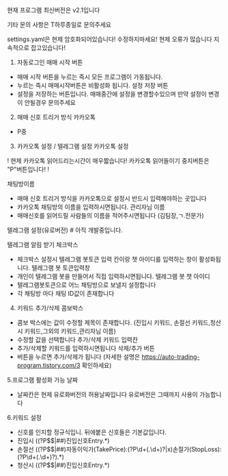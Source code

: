 현재 프로그램 최신버전은 v2.1입니다

기타 문의 사항은 T하루종일로 문의주세요

settings.yaml은 현제 암호화되어있습니다! 수정하지마세요!
현제 오류가 많습니다 지속적으로 잡고있습니다!


1. 자동로그인
매매 시작 버튼
- 매매 시작 버튼을 누르는 즉시 모든 프로그램이 가동됩니다.
- 누르는 즉시 매매시작버튼은 비활성화 됩니다.
설정 저장 버튼
- 설정을 저장하는 버튼입니다. 매매중간에 설정을 변경할수있으며 만약 설정이 변경이 안될경우 문의주세요

2. 매매 신호 트리거 방식
카카오톡
- P중

3. 카카오톡 설정 / 텔레그램 설정
카카오톡 설정

!
현제 카카오톡 읽어드리는시간이 매우짧습니다! 카카오톡 읽어들이기 중지버튼은 "P"버튼입니다!
!

채팅방이름
- 매매 신호 트리거 방식을 카카오톡으로 설정시 반드시 입력해야하는 곳입니다
- 카카오톡 채팅방의 이름을 입력하시면됩니다.
관리자님 이름
- 매매신호를 읽어드릴 사람들의 이름을 적어주시면됩니다 (김팀장,ㄱ.전문가)

텔레그램 설정(유로버전) # 아직 개발중입니다.

텔레그램 알림 받기 체크박스
- 체크박스 설정시 텔레그램 봇토큰 입력 칸이랑 챗 아이디를 입력하는 창이 활성화됩니다.
텔레그램 봇 토큰입력창
- 개인이 텔레그램 봇을 만들어서 직접 입력하시면됩니다.
텔레그램 봇 챗 아이디
- 텔레그램봇토큰으로 어느 채팅방으로 보낼지 설정합니다
- 각 채팅방 마다 채팅 ID값이 존재합니다

4. 키워드 추가/삭제
콤보박스
- 콤보 박스에는 값이 수정할 제목이 존재합니다. (진입시 키워드, 손절선 키워드,청산시 키워드,그외의 키워드,관리자님 이름)
- 수정할 값을 선택합니다
추가/삭제 키워드 입력칸
- 추가/삭제할 키워드를 입력하시면됩니다
삭제/추가 버튼
- 버튼을 누르면 추가/삭제가 됩니다
(자세한 설명은 https://auto-trading-program.tistory.com/3 확인하세요)

5.프로그램 활성화 가능 날짜 
- 날짜칸은 현제 유로화버전의 허용날짜입니다 유로버전은 그때까지 사용이 가능합니다

6.키워드 설정
- 신호를 인지할 정규식입니. 뒤에붙은 신호들은 기본값입니다. 
- 진입시  ((?P<signal2>\$\$|##)진입신호Entry.*)
- 손절선  ((?P<signal>\$\$|##)자동이익가(TakePrice):(?P<TP>\d+(\.\d+)?|x)손절가(StopLoss):(?P<SL>\d+(\.\d+)?).*)
- 청산시  ((?P<signal2>\$\$|##)진입신호Entry.*)

